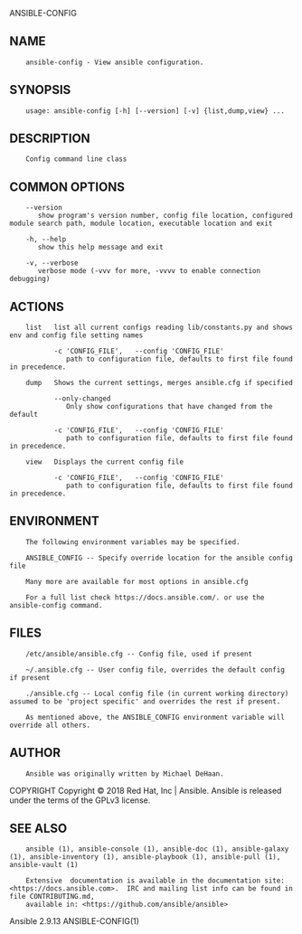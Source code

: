   ANSIBLE-CONFIG
 
## NAME
        ansible-config - View ansible configuration.
 
## SYNOPSIS
        usage: ansible-config [-h] [--version] [-v] {list,dump,view} ...
 
## DESCRIPTION
        Config command line class
 
## COMMON OPTIONS
        --version
           show program's version number, config file location, configured module search path, module location, executable location and exit
 
        -h, --help
           show this help message and exit
 
        -v, --verbose
           verbose mode (-vvv for more, -vvvv to enable connection debugging)
 
## ACTIONS
        list   list all current configs reading lib/constants.py and shows env and config file setting names
 
               -c 'CONFIG_FILE',   --config 'CONFIG_FILE'
                  path to configuration file, defaults to first file found in precedence.
 
        dump   Shows the current settings, merges ansible.cfg if specified
 
               --only-changed
                  Only show configurations that have changed from the default
 
               -c 'CONFIG_FILE',   --config 'CONFIG_FILE'
                  path to configuration file, defaults to first file found in precedence.
 
        view   Displays the current config file
 
               -c 'CONFIG_FILE',   --config 'CONFIG_FILE'
                  path to configuration file, defaults to first file found in precedence.
 
## ENVIRONMENT
        The following environment variables may be specified.
 
        ANSIBLE_CONFIG -- Specify override location for the ansible config file
 
        Many more are available for most options in ansible.cfg
 
        For a full list check https://docs.ansible.com/. or use the ansible-config command.
 
## FILES
        /etc/ansible/ansible.cfg -- Config file, used if present
 
        ~/.ansible.cfg -- User config file, overrides the default config if present
 
        ./ansible.cfg -- Local config file (in current working directory) assumed to be 'project specific' and overrides the rest if present.
 
        As mentioned above, the ANSIBLE_CONFIG environment variable will override all others.
 
## AUTHOR
        Ansible was originally written by Michael DeHaan.
 
 COPYRIGHT
        Copyright © 2018 Red Hat, Inc | Ansible.  Ansible is released under the terms of the GPLv3 license.
 
## SEE ALSO
        ansible (1), ansible-console (1), ansible-doc (1), ansible-galaxy (1), ansible-inventory (1), ansible-playbook (1), ansible-pull (1), ansible-vault (1)
 
        Extensive  documentation is available in the documentation site: <https://docs.ansible.com>.  IRC and mailing list info can be found in file CONTRIBUTING.md,
        available in: <https://github.com/ansible/ansible>
 
 Ansible 2.9.13                                                                                                                                     ANSIBLE-CONFIG(1)
